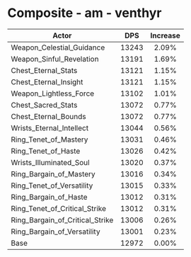 # Composite - am - venthyr
| Actor | DPS | Increase |
|---|:---:|:---:|
|Weapon_Celestial_Guidance|13243|2.09%|
|Weapon_Sinful_Revelation|13191|1.69%|
|Chest_Eternal_Stats|13121|1.15%|
|Chest_Eternal_Insight|13121|1.15%|
|Weapon_Lightless_Force|13102|1.01%|
|Chest_Sacred_Stats|13072|0.77%|
|Chest_Eternal_Bounds|13072|0.77%|
|Wrists_Eternal_Intellect|13044|0.56%|
|Ring_Tenet_of_Mastery|13031|0.46%|
|Ring_Tenet_of_Haste|13026|0.42%|
|Wrists_Illuminated_Soul|13020|0.37%|
|Ring_Bargain_of_Mastery|13016|0.34%|
|Ring_Tenet_of_Versatility|13015|0.33%|
|Ring_Bargain_of_Haste|13012|0.31%|
|Ring_Tenet_of_Critical_Strike|13012|0.31%|
|Ring_Bargain_of_Critical_Strike|13006|0.26%|
|Ring_Bargain_of_Versatility|13001|0.23%|
|Base|12972|0.00%|
